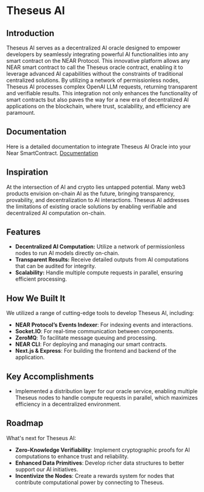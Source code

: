 # Theseus AI


## Introduction

Theseus AI serves as a decentralized AI oracle designed to empower developers by seamlessly integrating powerful AI functionalities into any smart contract on the NEAR Protocol. This innovative platform allows any NEAR smart contract to call the Theseus oracle contract, enabling it to leverage advanced AI capabilities without the constraints of traditional centralized solutions. By utilizing a network of permissionless nodes, Theseus AI processes complex OpenAI LLM requests, returning transparent and verifiable results. This integration not only enhances the functionality of smart contracts but also paves the way for a new era of decentralized AI applications on the blockchain, where trust, scalability, and efficiency are paramount.

## Documentation 

Here is a detailed documentation to integrate Theseus AI Oracle into your Near SmartContract. [Documentation](https://hackventures.gitbook.io/theseus)

## Inspiration

At the intersection of AI and crypto lies untapped potential. Many web3 products envision on-chain AI as the future, bringing transparency, provability, and decentralization to AI interactions. Theseus AI addresses the limitations of existing oracle solutions by enabling verifiable and decentralized AI computation on-chain.

## Features

- **Decentralized AI Computation:** Utilize a network of permissionless nodes to run AI models directly on-chain.
- **Transparent Results:** Receive detailed outputs from AI computations that can be audited for integrity.
- **Scalability:** Handle multiple compute requests in parallel, ensuring efficient processing.

## How We Built It

We utilized a range of cutting-edge tools to develop Theseus AI, including:
- **NEAR Protocol’s Events Indexer**: For indexing events and interactions.
- **Socket.IO**: For real-time communication between components.
- **ZeroMQ**: To facilitate message queuing and processing.
- **NEAR CLI**: For deploying and managing our smart contracts.
- **Next.js & Express**: For building the frontend and backend of the application.

## Key Accomplishments

- Implemented a distribution layer for our oracle service, enabling multiple Theseus nodes to handle compute requests in parallel, which maximizes efficiency in a decentralized environment.

## Roadmap

What's next for Theseus AI:
- **Zero-Knowledge Verifiability**: Implement cryptographic proofs for AI computations to enhance trust and reliability.
- **Enhanced Data Primitives**: Develop richer data structures to better support our AI initiatives.
- **Incentivize the Nodes**: Create a rewards system for nodes that contribute computational power by connecting to Theseus.
